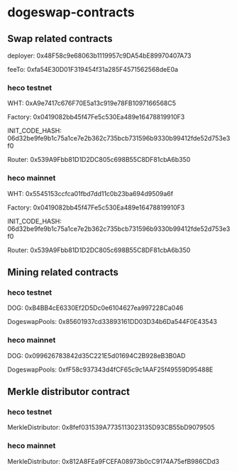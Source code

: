 # dogeswap-contracts

## Swap related contracts

deployer: 0x48F58c9e68063b1119957c9DA54bE89970407A73

feeTo: 0xfa54E30D01F319454f31a285F4571562568deE0a

### heco testnet

WHT: 0xA9e7417c676F70E5a13c919e78FB1097166568C5

Factory: 0x0419082bb45f47Fe5c530Ea489e16478819910F3

INIT_CODE_HASH: 06d32be9fe9b1c75a1ce7e2b362c735bcb731596b9330b99412fde52d753e3f0

Router: 0x539A9Fbb81D1D2DC805c698B55C8DF81cbA6b350

### heco mainnet

WHT: 0x5545153ccfca01fbd7dd11c0b23ba694d9509a6f

Factory: 0x0419082bb45f47Fe5c530Ea489e16478819910F3

INIT_CODE_HASH: 06d32be9fe9b1c75a1ce7e2b362c735bcb731596b9330b99412fde52d753e3f0

Router: 0x539A9Fbb81D1D2DC805c698B55C8DF81cbA6b350

## Mining related contracts

### heco testnet

DOG: 0xB4BB4cE6330Ef2D5Dc0e6104627ea997228Ca046

DogeswapPools: 0x85601937cd33893161DD03D34b6Da544F0E43543

### heco mainnet

DOG: 0x099626783842d35C221E5d01694C2B928eB3B0AD

DogeswapPools: 0xfF58c937343d4fCF65c9c1AAF25f49559D95488E

## Merkle distributor contract

### heco testnet

MerkleDistributor: 0x8fef031539A7735113023135D93CB55bD9079505

### heco mainnet

MerkleDistributor: 0x812A8FEa9FCEFA08973b0cC9174A75efB986CDd3